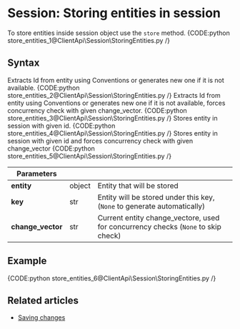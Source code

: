 # Session: Storing entities in session

To store entities inside session object use the `store` method.
{CODE:python store_entities_1@ClientApi\Session\StoringEntities.py /}

## Syntax

Extracts Id from entity using Conventions or generates new one if it is not available.
{CODE:python store_entities_2@ClientApi\Session\StoringEntities.py /}
Extracts Id from entity using Conventions or generates new one if it is not available,
forces concurrency check with given change_vector.
{CODE:python store_entities_3@ClientApi\Session\StoringEntities.py /}
Stores entity in session with given id.
{CODE:python store_entities_4@ClientApi\Session\StoringEntities.py /}
Stores entity in session with given id and forces concurrency check with given change_vector
{CODE:python store_entities_5@ClientApi\Session\StoringEntities.py /}


| Parameters | | |
| ------------- | ------------- | ----- |
| **entity** | object | Entity that will be stored |
| **key** | str | Entity will be stored under this key, (`None` to generate automatically) |
| **change_vector** | str | Current entity change_vectore, used for concurrency checks (`None` to skip check) |

## Example

{CODE:python store_entities_6@ClientApi\Session\StoringEntities.py /}

## Related articles

- [Saving changes](./saving-changes)  
